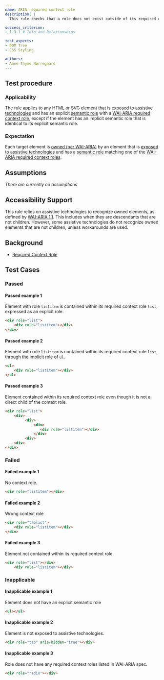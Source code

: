 ```yaml
---
name: ARIA required context role
description: | 
  This rule checks that a role does not exist outside of its required context roles

success_criterion:
- 1.3.1 # Info and Relationships

test_aspects: 
- DOM Tree
- CSS Styling

authors:
- Anne Thyme Nørregaard
---
```


## Test procedure

### Applicability

The rule applies to any HTML or SVG element that is [exposed to assistive technologies](#exposed-to-assistive-technologies) and has an explicit [semantic role](#semantic-role) with a [WAI-ARIA required context role](https://www.w3.org/TR/wai-aria-1.1/#scope), except if the element has an implicit semantic role that is identical to its explicit semantic role.

### Expectation

Each target element is [owned (per WAI-ARIA)](https://www.w3.org/TR/wai-aria-1.1/#dfn-owned-element) by an element that is [exposed to assistive technologies](#exposed-to-assistive-technologies) and has a [semantic role](#semantic-role) matching one of the [WAI-ARIA required context roles](https://www.w3.org/TR/wai-aria-1.1/#scope).

## Assumptions

_There are currently no assumptions_

## Accessibility Support

This rule relies on assistive technologies to recognize owned elements, as defined by [WAI-ARIA 1.1](https://www.w3.org/TR/wai-aria). This includes when they are descendants that are not children. However, some assistive technologies do not recognize owned elements that are not children, unless workarounds are used.

## Background

- [Required Context Role](https://www.w3.org/TR/wai-aria-1.1/#scope)

## Test Cases

### Passed

#### Passed example 1

Element with role `listitem` is contained within its required context role `list`, expressed as an explicit role.

```html
<div role="list">
    <div role="listitem"></div>
</div>
```

#### Passed example 2

Element with role `listitem` is contained within its required context role `list`, through the implicit role of `ul`.

```html
<ul>
    <div role="listitem"></div>
</ul>
```

#### Passed example 3

Element contained within its required context role even though it is not a direct child of the context role.

```html
<div role="list">
    <div>
         <div>
             <div>
                <div role="listitem"></div>
             </div>
         <div>
    <div>
</div>
```

### Failed

#### Failed example 1

No context role.

```html
<div role="listitem"></div>
```

#### Failed example 2

Wrong context role

```html
<div role="tablist">
    <div role="listitem"></div>
</div>
```

#### Failed example 3

Element not contained within its required context role.

```html
<div role="list"></div>
    <div role="listitem"></div>
```

### Inapplicable

#### Inapplicable example 1

Element does not have an explicit semantic role

```html
<ul></ul>
```

#### Inapplicable example 2

Element is not exposed to assistive technologies.

```html
<div role="tab" aria-hidden="true"></div>
```

#### Inapplicable example 3

Role does not have any required context roles listed in WAI-ARIA spec.

```html
<div role="radio"></div>
```
